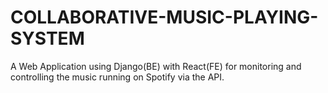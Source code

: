 # COLLABORATIVE-MUSIC-PLAYING-SYSTEM

A Web Application using Django(BE) with React(FE) for monitoring and controlling the music running on Spotify via the API.
